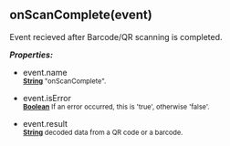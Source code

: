 ## onScanComplete(event)

Event recieved after Barcode/QR scanning is completed.

***Properties:***

* event.name<br>
<small>__[String](https://docs.coronalabs.com/api/type/String.html)__ "onScanComplete".</small>

* event.isError<br>
<small>__[Boolean](https://docs.coronalabs.com/api/type/Boolean.html)__ If an error occurred, this is 'true', otherwise 'false'.</small>

* event.result<br>
<small>__[String](https://docs.coronalabs.com/api/type/String.html)__ decoded data from a QR code or a barcode.</small>